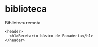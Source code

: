 # biblioteca
Biblioteca remota

<!DOCTYPE html>
<html lang="es">
<head>
  <meta charset="UTF-8" />
  <meta http-equiv="X-UA-Compatible" content="IE=edge" />
  <meta name="viewport" content="width=device-width, initial-scale=1.0" />
  <title>Repositorio PANADERÍA BÁSICA</title>
<link href="https://fonts.googleapis.com/css?family=Open+Sans+Condensed:300%7CSonsie+One" rel="stylesheet" type="text/css">
    <link rel="stylesheet" href="style.css">
  </head>

<body>
   <!-- NOTA. NO EDITAR. Aquí va el encabezado principal de las página del sitio web -->

    <header>
      <h1>Recetario básico de Panadería</h1>
    </header>


